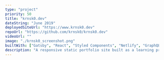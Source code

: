 ```yaml
---
type: "project"
priority: 50
title: "krnsk0.dev"
dateString: "June 2019"
deployedSiteUrl: "https://www.krnsk0.dev"
repoUrl: "https://github.com/krnsk0/krnsk0.dev"
videoUrl: ""
image: "./krnsk0_screenshot.png"
builtWith: ["Gatsby", "React", "Styled Components", "Netlify", "GraphQL"]
description: "A responsive static portfolio site built as a learning project for Gatsby's take on JAMstack. Builds from Markdown files queried through Gatsby's GraphQL data layer."
---
```

